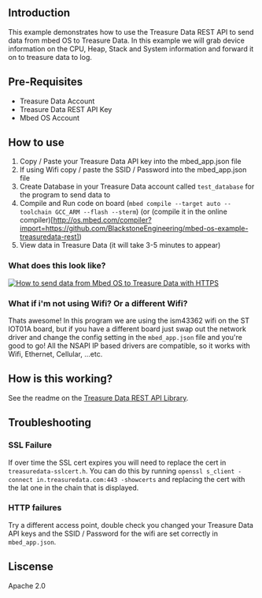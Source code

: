 ## Introduction
This example demonstrates how to use the Treasure Data REST API to send data from mbed OS to Treasure Data. In this example we will grab device information on the CPU, Heap, Stack and System information and forward it on to treasure data to log. 

## Pre-Requisites
- Treasure Data Account
- Treasure Data REST API Key
- Mbed OS Account


## How to use
1) Copy / Paste your Treasure Data API key into the mbed_app.json file
1) If using Wifi copy / paste the SSID / Password into the mbed_app.json file
1) Create Database in your Treasure Data account called `test_database` for the program to send data to
1) Compile and Run code on board (`mbed compile --target auto --toolchain GCC_ARM --flash --sterm`) (or (compile it in the online compiler)[http://os.mbed.com/compiler?import=https://github.com/BlackstoneEngineering/mbed-os-example-treasuredata-rest])
1) View data in Treasure Data (it will take 3-5 minutes to appear)

### What does this look like?
[![How to send data from Mbed OS to Treasure Data with HTTPS](https://img.youtube.com/vi/_tqD6GLMHQA/0.jpg)](https://www.youtube.com/watch?v=_tqD6GLMHQA)



### What if i'm not using Wifi? Or a different Wifi?
Thats awesome! In this program we are using the ism43362 wifi on the ST IOT01A board, but if you have a different board just swap out the network driver and change the config setting in the `mbed_app.json` file and you're good to go! All the NSAPI IP based drivers are compatible, so it works with Wifi, Ethernet, Cellular, ...etc. 

## How is this working?
See the readme on the [Treasure Data REST API Library](https://github.com/blackstoneengineering/mbed-os-treasuredata-rest).

## Troubleshooting

### SSL Failure
If over time the SSL cert expires you will need to replace the cert in `treasuredata-sslcert.h`. You can do this by running ` openssl s_client -connect in.treasuredata.com:443 -showcerts ` and replacing the cert with the lat one in the chain that is displayed. 

### HTTP failures
Try a different access point, double check you changed your Treasure Data API keys and the SSID / Password for the wifi are set correctly in `mbed_app.json`. 

## Liscense
Apache 2.0
